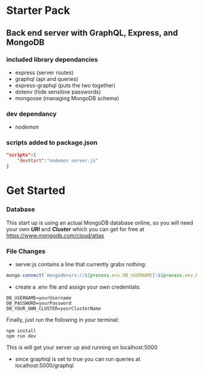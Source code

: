 # Starter Pack
## Back end server with GraphQL, Express, and MongoDB

### included library dependancies
* express (server routes)
* graphql (api and queries)
* express-graphql (puts the two together)
* dotenv (hide sensitive passwords)
* mongoose (managing MongoDB schema)

### dev dependancy
* nodemon

### scripts added to package.json
```json
"scripts":{
    "devStart":"nodemon server.js"
}
```

# Get Started
### Database
This start up is using an actual MongoDB database online, so you will need your own ***URI*** and ***Cluster*** which you can get for free at https://www.mongodb.com/cloud/atlas
### File Changes
* server.js contains a line that currently grabs nothing:
```javascript
mongo.connect(`mongodb+srv://${process.env.DB_USERNAME}:${process.env.DB_PASSWORD}@${process.env.DB_YOUR_OWN_CLUSTER}`
```
* create a .env file and assign your own credentials:
```
DB_USERNAME=yourUsername
DB_PASSWORD=yourPassword
DB_YOUR_OWN_CLUSTER=yourClusterName
```
Finally, just run the following in your terminal:
```
npm install
npm run dev
```
This is will get your server up and running on localhost:5000
* since graphiql is set to true you can run queries at localhost:5000/graphql
